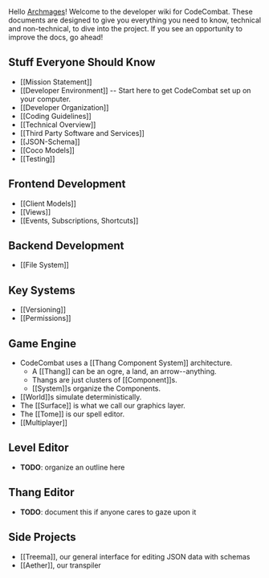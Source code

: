 Hello [Archmages](codecombat.com/contribute#archmage)! Welcome to the developer wiki for CodeCombat. These documents are designed to give you everything you need to know, technical and non-technical, to dive into the project. If you see an opportunity to improve the docs, go ahead!

## Stuff Everyone Should Know

* [[Mission Statement]]
* [[Developer Environment]] -- Start here to get CodeCombat set up on your computer.
* [[Developer Organization]]
* [[Coding Guidelines]]
* [[Technical Overview]]
* [[Third Party Software and Services]]
* [[JSON-Schema]]
* [[Coco Models]]
* [[Testing]]

## Frontend Development

* [[Client Models]]
* [[Views]]
* [[Events, Subscriptions, Shortcuts]]

## Backend Development

* [[File System]]

## Key Systems

* [[Versioning]]
* [[Permissions]]

## Game Engine

* CodeCombat uses a [[Thang Component System]] architecture.
    * A [[Thang]] can be an ogre, a land, an arrow--anything.
    * Thangs are just clusters of [[Component]]s.
    * [[System]]s organize the Components.
* [[World]]s simulate deterministically.
* The [[Surface]] is what we call our graphics layer.
* The [[Tome]] is our spell editor.
* [[Multiplayer]]

## Level Editor
* **TODO**: organize an outline here

## Thang Editor
* **TODO**: document this if anyone cares to gaze upon it

## Side Projects

* [[Treema]], our general interface for editing JSON data with schemas
* [[Aether]], our transpiler